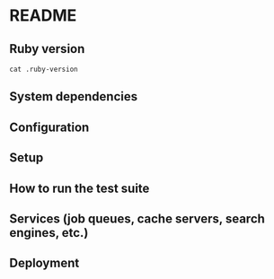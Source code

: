 # README

## Ruby version
`cat .ruby-version`

## System dependencies

## Configuration

## Setup

## How to run the test suite

## Services (job queues, cache servers, search engines, etc.)

## Deployment
